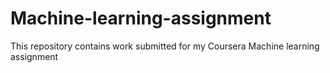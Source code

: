 # Machine-learning-assignment

This repository contains work submitted for my Coursera Machine learning assignment
